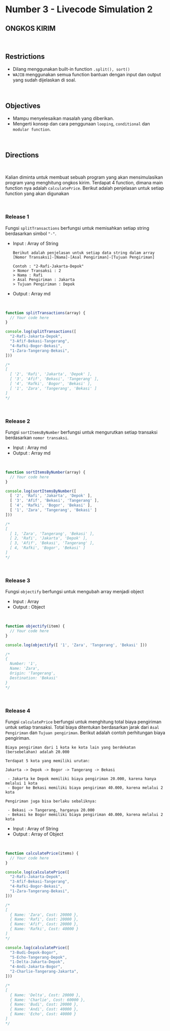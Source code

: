 # Number 3 - Livecode Simulation 2

## **ONGKOS KIRIM**

<br>

## Restrictions
- Dilang menggunakan built-in function `.split(), sort()`
- `WAJIB` menggunakan semua function bantuan dengan input dan output yang sudah dijelaskan di soal.

<br>

## Objectives
- Mampu menyelesaikan masalah yang diberikan.
- Mengerti konsep dan cara penggunaan `looping`, `conditional` dan `modular function`.

<br>


## Directions

<br>

Kalian diminta untuk membuat sebuah program yang akan mensimulasikan program yang menghitung ongkos kirim. Terdapat 4 function, dimana main function nya adalah `calculatePrice`. Berikut adalah penjelasan untuk setiap function yang akan digunakan

<br>

### **Release 1**

Fungsi `splitTransactions` berfungsi untuk memisahkan setiap string berdasarkan simbol `"-"`.
  - Input : Array of String
    ```
    Berikut adalah penjelasan untuk setiap data string dalam array 
    [Nomor Transaksi]-[Nama]-[Asal Pengiriman]-[Tujuan Pengiriman]

    Contoh : "2-Rafi-Jakarta-Depok"
    > Nomor Transaksi : 2
    > Nama : Rafi
    > Asal Pengiriman : Jakarta
    > Tujuan Pengiriman : Depok
    ```
  - Output : Array md

<br>

```js
function splitTransactions(array) {
  // Your code here
}

console.log(splitTransactions([
  "2-Rafi-Jakarta-Depok",
  "3-Afif-Bekasi-Tangerang",
  "4-Rafki-Bogor-Bekasi",
  "1-Zara-Tangerang-Bekasi",
]))

/*
[
  [ '2', 'Rafi', 'Jakarta', 'Depok' ],   
  [ '3', 'Afif', 'Bekasi', 'Tangerang' ],
  [ '4', 'Rafki', 'Bogor', 'Bekasi' ],   
  [ '1', 'Zara', 'Tangerang', 'Bekasi' ] 
]
*/
```

<br>

### **Release 2**

Fungsi `sortItemsByNumber` berfungsi untuk mengurutkan setiap transaksi berdasarkan `nomor transaksi`.
  - Input : Array md
  - Output : Array md

<br>

```js
function sortItemsByNumber(array) {
  // Your code here
}

console.log(sortItemsByNumber([
  [ '2', 'Rafi', 'Jakarta', 'Depok' ],   
  [ '3', 'Afif', 'Bekasi', 'Tangerang' ],
  [ '4', 'Rafki', 'Bogor', 'Bekasi' ],   
  [ '1', 'Zara', 'Tangerang', 'Bekasi' ] 
]))

/*
[
  [ 1, 'Zara', 'Tangerang', 'Bekasi' ],
  [ 2, 'Rafi', 'Jakarta', 'Depok' ],   
  [ 3, 'Afif', 'Bekasi', 'Tangerang' ],
  [ 4, 'Rafki', 'Bogor', 'Bekasi' ]    
]
*/
```

<br>

### **Release 3**

Fungsi `objectify` berfungsi untuk mengubah array menjadi object
  - Input : Array
  - Output : Object

<br>

```js
function objectify(item) {
  // Your code here
}

console.log(objectify([ '1', 'Zara', 'Tangerang', 'Bekasi' ]))

/*
{
  Number: '1',
  Name: 'Zara',        
  Origin: 'Tangerang', 
  Destination: 'Bekasi'
}
*/
```

<br>

### **Release 4**

Fungsi `calculatePrice` berfungsi untuk menghitung total biaya pengiriman untuk setiap transaksi. Total biaya ditentukan berdasarkan jarak dari `Asal Pengiriman` dan `Tujuan pengiriman`. Berikut adalah contoh perhitungan biaya pengiriman.

```
Biaya pengiriman dari 1 kota ke kota lain yang berdekatan (bersebelahan) adalah 20.000

Terdapat 5 kota yang memiliki urutan:

Jakarta -> Depok -> Bogor -> Tangerang -> Bekasi

 - Jakarta ke Depok memiliki biaya pengiriman 20.000, karena hanya melalui 1 kota
 - Bogor ke Bekasi memiliki biaya pengiriman 40.000, karena melalui 2 kota

Pengiriman juga bisa berlaku sebaliknya:

 - Bekasi -> Tangerang, harganya 20.000
 - Bekasi ke Bogor memiliki biaya pengiriman 40.000, karena melalui 2 kota
```

  - Input : Array of String
  - Output : Array of Object

<br>

```js
function calculatePrice(items) {
  // Your code here
}

console.log(calculatePrice([
  "2-Rafi-Jakarta-Depok",
  "3-Afif-Bekasi-Tangerang",
  "4-Rafki-Bogor-Bekasi",
  "1-Zara-Tangerang-Bekasi",
]))

/*
[
  { Name: 'Zara', Cost: 20000 },
  { Name: 'Rafi', Cost: 20000 },
  { Name: 'Afif', Cost: 20000 },
  { Name: 'Rafki', Cost: 40000 }
]
*/

console.log(calculatePrice([
  "3-Budi-Depok-Bogor",
  "5-Echo-Tangerang-Depok",
  "1-Delta-Jakarta-Depok",
  "4-Andi-Jakarta-Bogor",
  "2-Charlie-Tangerang-Jakarta",
]))

/*
[
  { Name: 'Delta', Cost: 20000 },  
  { Name: 'Charlie', Cost: 60000 },
  { Name: 'Budi', Cost: 20000 },   
  { Name: 'Andi', Cost: 40000 },   
  { Name: 'Echo', Cost: 40000 }    
]
*/
```
